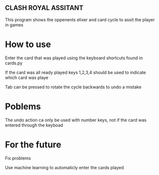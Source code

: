 ## CLASH ROYAL ASSITANT

This program shows the oppenents elixer and card cycle to assit the player in games

# How to use

Enter the card that was played using the keyboard shortcuts found in cards.py

If the card was all ready played keys 1,2,3,4 should be used to indicate which card was playe

Tab can be pressed to rotate the cycle backwards to undo a mistake

# Poblems

The undo action ca only be used with number keys, not if the card was entered through the keyboad

# For the future

Fix problems

Use machine learning to automaticly enter the cards played
